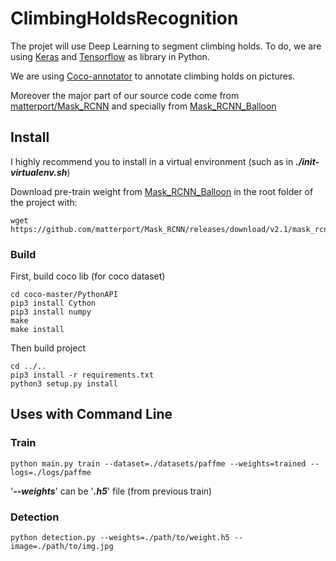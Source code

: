 # ClimbingHoldsRecognition
<p>
    The projet will use Deep Learning to segment climbing holds.
    To do, we are using
    <a href="https://github.com/tensorflow/tensorflow/tree/master/tensorflow/python/keras">Keras</a>
    and 
    <a href=https://github.com/tensorflow/tensorflow>Tensorflow</a>
    as library in Python.
</p>
<p>
    We are using
    <a href=https://github.com/jsbroks/coco-annotator>Coco-annotator</a>
    to annotate climbing holds on pictures.
</p>
<p>
    Moreover the major part of our source code come from
    <a href=https://github.com/matterport/Mask_RCNN>matterport/Mask_RCNN</a>
    and specially from
    <a href=https://https://github.com/matterport/Mask_RCNN/tree/master/samples/balloon>
        Mask_RCNN_Balloon
    </a>
</p>

## Install
I highly recommend you to install in a virtual environment (such as in ***./init-virtualenv.sh***)

Download pre-train weight from [Mask_RCNN_Balloon](https://github.com/matterport/Mask_RCNN/tree/master/samples/balloon)
in the root folder of the project with:
```
wget https://github.com/matterport/Mask_RCNN/releases/download/v2.1/mask_rcnn_balloon.h5
```

### Build
First, build coco lib (for coco dataset)
```
cd coco-master/PythonAPI
pip3 install Cython
pip3 install numpy
make
make install
```

Then build project
```
cd ../..
pip3 install -r requirements.txt
python3 setup.py install
```

## Uses with Command Line
### Train
```
python main.py train --dataset=./datasets/paffme --weights=trained --logs=./logs/paffme
```
'***--weights***' can be '***.h5***' file (from previous train)
### Detection
```
python detection.py --weights=./path/to/weight.h5 --image=./path/to/img.jpg
```